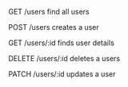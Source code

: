 GET /users find all users

POST /users creates a user

GET /users/:id finds user details

DELETE /users/:id deletes a users

PATCH /users/:id updates a user